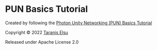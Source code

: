 # PUN Basics Tutorial

Created by following the [Photon Unity Networking (PUN) Basics Tutorial](https://doc.photonengine.com/en-us/pun/current/demos-and-tutorials/pun-basics-tutorial/intro)

Copyright © 2022 [Taranis Elsu](https://github.com/taraniselsu)

Released under Apache License 2.0

